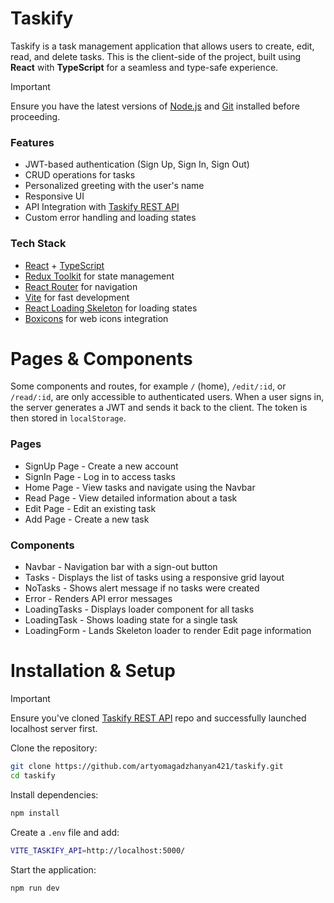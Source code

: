 # Taskify  

Taskify is a task management application that allows users to create, edit, read, and delete tasks. This is the client-side of the project, built using **React** with **TypeScript** for a seamless and type-safe experience.  

> [!IMPORTANT]  
> Ensure you have the latest versions of [Node.js](https://nodejs.org/) and [Git](https://git-scm.com/) installed before proceeding.

### Features  
- JWT-based authentication (Sign Up, Sign In, Sign Out)  
- CRUD operations for tasks  
- Personalized greeting with the user's name  
- Responsive UI 
- API Integration with [Taskify REST API](https://github.com/artyomagadzhanyan421/rest-api-taskify)  
- Custom error handling and loading states  

### Tech Stack  
- [React](https://github.com/facebook/react.git) + [TypeScript](https://github.com/microsoft/TypeScript.git)
- [Redux Toolkit](https://github.com/reduxjs/redux.git) for state management  
- [React Router](https://github.com/remix-run/react-router.git) for navigation  
- [Vite](https://github.com/vitejs/vite.git) for fast development  
- [React Loading Skeleton](https://github.com/dvtng/react-loading-skeleton.git) for loading states
- [Boxicons](https://github.com/atisawd/boxicons.git) for web icons integration

# Pages & Components

Some components and routes, for example ```/``` (home), ```/edit/:id```, or ```/read/:id```, are only accessible to authenticated users. When a user signs in, the server generates a JWT and sends it back to the client. The token is then stored in ```localStorage```.

### Pages  
- SignUp Page - Create a new account  
- SignIn Page - Log in to access tasks  
- Home Page - View tasks and navigate using the Navbar  
- Read Page - View detailed information about a task  
- Edit Page - Edit an existing task  
- Add Page - Create a new task  

### Components
- Navbar - Navigation bar with a sign-out button  
- Tasks - Displays the list of tasks using a responsive grid layout  
- NoTasks - Shows alert message if no tasks were created
- Error - Renders API error messages  
- LoadingTasks - Displays loader component for all tasks  
- LoadingTask - Shows loading state for a single task
- LoadingForm - Lands Skeleton loader to render Edit page information

# Installation & Setup

> [!IMPORTANT]  
> Ensure you've cloned [Taskify REST API](https://github.com/artyomagadzhanyan421/rest-api-taskify) repo and successfully launched localhost server first.

Clone the repository:

```sh
git clone https://github.com/artyomagadzhanyan421/taskify.git
cd taskify
```

Install dependencies:

```sh
npm install
```

Create a ```.env``` file and add:

```bash
VITE_TASKIFY_API=http://localhost:5000/
```

Start the application:

```sh
npm run dev
```